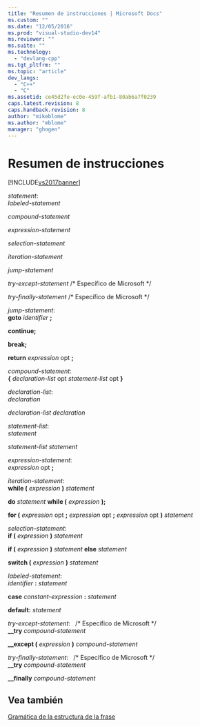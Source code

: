 ```yaml
---
title: "Resumen de instrucciones | Microsoft Docs"
ms.custom: ""
ms.date: "12/05/2016"
ms.prod: "visual-studio-dev14"
ms.reviewer: ""
ms.suite: ""
ms.technology: 
  - "devlang-cpp"
ms.tgt_pltfrm: ""
ms.topic: "article"
dev_langs: 
  - "C++"
  - "C"
ms.assetid: ce45d2fe-ec0e-459f-afb1-80ab6a7f0239
caps.latest.revision: 8
caps.handback.revision: 8
author: "mikeblome"
ms.author: "mblome"
manager: "ghogen"
---
```

# Resumen de instrucciones
[!INCLUDE[vs2017banner](../assembler/inline/includes/vs2017banner.md)]

*statement*:  
 *labeled\-statement*  
  
 *compound\-statement*  
  
 *expression\-statement*  
  
 *selection\-statement*  
  
 *iteration\-statement*  
  
 *jump\-statement*  
  
 *try\-except\-statement* \/\* Específico de Microsoft \*\/  
  
 *try\-finally\-statement* \/\* Específico de Microsoft \*\/  
  
 *jump\-statement*:  
 **goto**  *identifier*  **;**  
  
 **continue;**  
  
 **break;**  
  
 **return**  *expression* opt **;**  
  
 *compound\-statement*:  
 **{**  *declaration\-list* opt *statement\-list* opt **}**  
  
 *declaration\-list*:  
 *declaration*  
  
 *declaration\-list declaration*  
  
 *statement\-list*:  
 *statement*  
  
 *statement\-list statement*  
  
 *expression\-statement*:  
 *expression* opt **;**  
  
 *iteration\-statement*:  
 **while \(**  *expression*  **\)**  *statement*  
  
 **do**  *statement*  **while \(**  *expression*  **\);**  
  
 **for \(**  *expression* opt **;** *expression* opt **;** *expression* opt **\)** *statement*  
  
 *selection\-statement*:  
 **if \(**  *expression*  **\)**  *statement*  
  
 **if \(**  *expression*  **\)**  *statement*  **else**  *statement*  
  
 **switch \(**  *expression*  **\)**  *statement*  
  
 *labeled\-statement*:  
 *identifier*  **:**  *statement*  
  
 **case**  *constant\-expression*  **:**  *statement*  
  
 **default:**  *statement*  
  
 *try\-except\-statement*:   \/\* Específico de Microsoft \*\/  
 **\_\_try**  *compound\-statement*  
  
 **\_\_except \(**  *expression*  **\)**  *compound\-statement*  
  
 *try\-finally\-statement*:   \/\* Específico de Microsoft \*\/  
 **\_\_try**  *compound\-statement*  
  
 **\_\_finally**  *compound\-statement*  
  
## Vea también  
 [Gramática de la estructura de la frase](../c-language/phrase-structure-grammar.md)